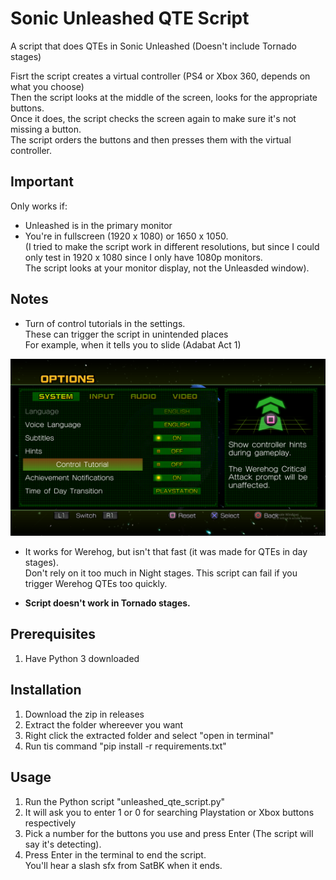 # Sonic Unleashed QTE Script
 A script that does QTEs in Sonic Unleashed (Doesn't include Tornado stages)

Fisrt the script creates a virtual controller (PS4 or Xbox 360, depends on what you choose)<br>
Then the script looks at the middle of the screen, looks for the appropriate buttons. <br>
Once it does, the script checks the screen again to make sure it's not missing a button. <br>
The script orders the buttons and then presses them with the virtual controller.

## Important
Only works if: <br>
- Unleashed is in the primary monitor
- You're in fullscreen (1920 x 1080) or 1650 x 1050.<br>
	(I tried to make the script work in different resolutions, but since I could only test in 1920 x 1080 since I only have 1080p monitors.<br>
	The script looks at your monitor display, not the Unleasded window).
	
## Notes
- Turn of control tutorials in the settings. <br>
	These can trigger the script in unintended places <br>
	For example, when it tells you to slide (Adabat Act 1)

![control_tutorial](control_tutorial.png)

- It works for Werehog, but isn't that fast (it was made for QTEs in day stages).<br>Don't rely on it too much in Night stages. This script can fail if you trigger Werehog QTEs too quickly.

- **Script doesn't work in Tornado stages.**

## Prerequisites
1. Have Python 3 downloaded

## Installation
1. Download the zip in releases
1. Extract the folder whereever you want
1. Right click the extracted folder and select "open in terminal"
1. Run tis command "pip install -r requirements.txt" 

## Usage
1. Run the Python script "unleashed_qte_script.py"
1. It will ask you to enter 1 or 0 for searching Playstation or Xbox buttons respectively
1. Pick a number for the buttons you use and press Enter (The script will say it's detecting).
1. Press Enter in the terminal to end the script.<br> You'll hear a slash sfx from SatBK when it ends.